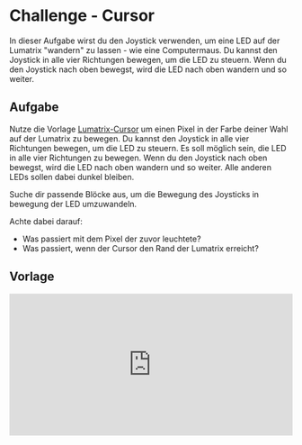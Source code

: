 # Challenge - Cursor

In dieser Aufgabe wirst du den Joystick verwenden, um eine LED auf der Lumatrix "wandern" zu lassen - wie eine Computermaus. Du kannst den Joystick in alle vier Richtungen bewegen, um die LED zu steuern. Wenn du den Joystick nach oben bewegst, wird die LED nach oben wandern und so weiter.


## Aufgabe
Nutze die Vorlage [Lumatrix-Cursor](https://makecode.microbit.org/S98402-07380-22569-39071) um einen Pixel in der Farbe deiner Wahl auf der Lumatrix zu bewegen. Du kannst den Joystick in alle vier Richtungen bewegen, um die LED zu steuern. Es soll möglich sein, die LED in alle vier Richtungen zu bewegen. Wenn du den Joystick nach oben bewegst, wird die LED nach oben wandern und so weiter. Alle anderen LEDs sollen dabei dunkel bleiben.

Suche dir passende Blöcke aus, um die Bewegung des Joysticks in bewegung der LED umzuwandeln.

Achte dabei darauf:
 - Was passiert mit dem Pixel der zuvor leuchtete?
 - Was passiert, wenn der Cursor den Rand der Lumatrix erreicht?


## Vorlage
<div style="position:relative;height:0;padding-bottom:50%;overflow:hidden;"><iframe style="position:absolute;top:0;left:0;width:100%;height:100%;" src="https://makecode.microbit.org/#pub:S98402-07380-22569-39071" frameborder="0" sandbox="allow-popups allow-forms allow-scripts allow-same-origin"></iframe></div>
